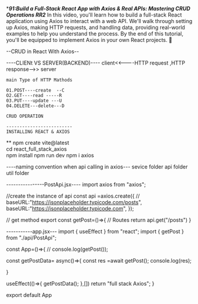****91:Build a Full-Stack React App with Axios & Real APIs: Mastering CRUD Operations RR2***
In this video, you'll learn how to build a full-stack React application using Axios to interact with a web API. We'll walk through setting up Axios, making HTTP requests, and handling data, providing real-world examples to help you understand the process. By the end of this tutorial, you'll be equipped to implement Axios in your own React projects. 💸


--CRUD in React With Axios--

----CLIENt VS SERVER(BACKEND)----
    client<<----HTTP request ,HTTP response-->> server

    main Type of HTTP Mathods

    01.POST----create  --C
    O2.GET----read -----R
    03.PUT----update ---U
    04.DELETE---delete---D

    CRUD OPERATION

    -------------------------
    INSTALLING REACT & AXIOS

 ** npm create vite@latest  
    cd react_full_stack_axios  
    npm install
    npm run dev
    npm i axios


----naming convention when api calling in axios---
sevice folder
api folder
util folder


----------------PostApi.jsx----
import axios from  "axios";

//create the instance of api
const api =axios.create({
    // baseURL:"https://jsonplaceholder.typicode.com/posts",
    baseURL:"https://jsonplaceholder.typicode.com",
});

// get method
export const getPost=()=>{
    // Routes 
    return api.get("/posts")
}

-----------app.jsx---
import { useEffect } from "react";
import { getPost } from "./api/PostApi";

const App=()=>{
  // console.log(getPost());
  
  const getPostData= async()=>{
const res =await getPost();
console.log(res);

  }

  useEffect(()=>{
    getPostData();
  },[])
  return "full stack Axios";
}

export default App
